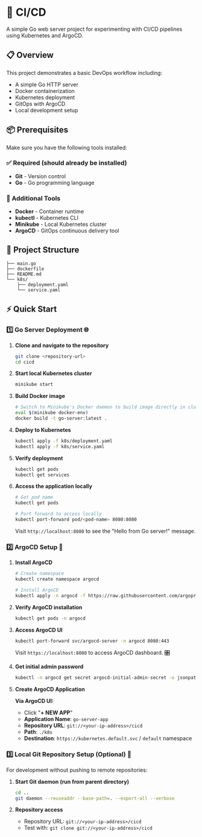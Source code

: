 # 🚀 CI/CD

A simple Go web server project for experimenting with CI/CD pipelines using Kubernetes and ArgoCD.

## 📋 Overview

This project demonstrates a basic DevOps workflow including:

- A simple Go HTTP server
- Docker containerization
- Kubernetes deployment
- GitOps with ArgoCD
- Local development setup

## 📦 Prerequisites

Make sure you have the following tools installed:

### ✅ Required (should already be installed)

- **Git** - Version control
- **Go** - Go programming language

### 🔧 Additional Tools

- **Docker** - Container runtime
- **kubectl** - Kubernetes CLI
- **Minikube** - Local Kubernetes cluster
- **ArgoCD** - GitOps continuous delivery tool

## 📁 Project Structure

```
├── main.go
├── dockerfile
├── README.md
└── k8s/
    ├── deployment.yaml
    └── service.yaml
```

## ⚡ Quick Start

### 1️⃣ Go Server Deployment 🌐

1. **Clone and navigate to the repository**

   ```bash
   git clone <repository-url>
   cd cicd
   ```

2. **Start local Kubernetes cluster**

   ```bash
   minikube start
   ```

3. **Build Docker image**

   ```bash
   # Switch to Minikube's Docker daemon to build image directly in cluster
   eval $(minikube docker-env)
   docker build -t go-server:latest .
   ```

4. **Deploy to Kubernetes**

   ```bash
   kubectl apply -f k8s/deployment.yaml
   kubectl apply -f k8s/service.yaml
   ```

5. **Verify deployment**

   ```bash
   kubectl get pods
   kubectl get services
   ```

6. **Access the application locally**

   ```bash
   # Get pod name
   kubectl get pods

   # Port forward to access locally
   kubectl port-forward pod/<pod-name> 8080:8080
   ```

   Visit `http://localhost:8080` to see the "Hello from Go server!" message.

### 2️⃣ ArgoCD Setup 🚀

1. **Install ArgoCD**

   ```bash
   # Create namespace
   kubectl create namespace argocd

   # Install ArgoCD
   kubectl apply -n argocd -f https://raw.githubusercontent.com/argoproj/argo-cd/stable/manifests/install.yaml
   ```

2. **Verify ArgoCD installation**

   ```bash
   kubectl get pods -n argocd
   ```

3. **Access ArgoCD UI**

   ```bash
   kubectl port-forward svc/argocd-server -n argocd 8080:443
   ```

   Visit `https://localhost:8080` to access ArgoCD dashboard. 🎛️

4. **Get initial admin password**

   ```bash
   kubectl -n argocd get secret argocd-initial-admin-secret -o jsonpath="{.data.password}" | base64 -d
   ```

5. **Create ArgoCD Application**

   **Via ArgoCD UI:**

   - Click "**+ NEW APP**"
   - **Application Name**: `go-server-app`
   - **Repository URL**: `git://<your-ip-address>/cicd`
   - **Path**: `./k8s`
   - **Destination**: `https://kubernetes.default.svc` / `default` namespace

### 3️⃣ Local Git Repository Setup (Optional) 🌳

For development without pushing to remote repositories:

1. **Start Git daemon (run from parent directory)**

   ```bash
   cd ..
   git daemon --reuseaddr --base-path=. --export-all --verbose
   ```

2. **Repository access**
   - Repository URL: `git://<your-ip-address>/cicd`
   - Test with: `git clone git://<your-ip-address>/cicd`
